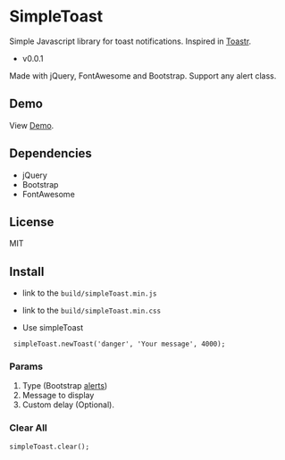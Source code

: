 # SimpleToast
Simple Javascript library for toast notifications. Inspired in [Toastr](https://github.com/CodeSeven/toastr).
- v0.0.1

Made with jQuery, FontAwesome and Bootstrap. Support any alert class.

## Demo
 View [Demo](https://luismorenom.github.io/SimpleToast/demo.html).

## Dependencies
- jQuery
- Bootstrap
- FontAwesome

## License
MIT

## Install
* link to the ```build/simpleToast.min.js```
* link to the ```build/simpleToast.min.css```

* Use simpleToast
```
 simpleToast.newToast('danger', 'Your message', 4000);
```
### Params
1. Type (Bootstrap [alerts](https://getbootstrap.com/docs/3.3/components/#alerts))
2. Message to display
3. Custom delay (Optional).

### Clear All
```
simpleToast.clear();
```


